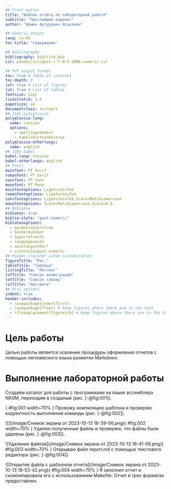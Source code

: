 ```yaml
---
## Front matter
title: "Шаблон отчёта по лабораторной работе"
subtitle: "Простейший вариант"
author: "Армен Артурович Исаханян"

## Generic otions
lang: ru-RU
toc-title: "Содержание"

## Bibliography
bibliography: bib/cite.bib
csl: pandoc/csl/gost-r-7-0-5-2008-numeric.csl

## Pdf output format
toc: true # Table of contents
toc-depth: 2
lof: true # List of figures
lot: true # List of tables
fontsize: 12pt
linestretch: 1.5
papersize: a4
documentclass: scrreprt
## I18n polyglossia
polyglossia-lang:
  name: russian
  options:
	- spelling=modern
	- babelshorthands=true
polyglossia-otherlangs:
  name: english
## I18n babel
babel-lang: russian
babel-otherlangs: english
## Fonts
mainfont: PT Serif
romanfont: PT Serif
sansfont: PT Sans
monofont: PT Mono
mainfontoptions: Ligatures=TeX
romanfontoptions: Ligatures=TeX
sansfontoptions: Ligatures=TeX,Scale=MatchLowercase
monofontoptions: Scale=MatchLowercase,Scale=0.9
## Biblatex
biblatex: true
biblio-style: "gost-numeric"
biblatexoptions:
  - parentracker=true
  - backend=biber
  - hyperref=auto
  - language=auto
  - autolang=other*
  - citestyle=gost-numeric
## Pandoc-crossref LaTeX customization
figureTitle: "Рис."
tableTitle: "Таблица"
listingTitle: "Листинг"
lofTitle: "Список иллюстраций"
lotTitle: "Список таблиц"
lolTitle: "Листинги"
## Misc options
indent: true
header-includes:
  - \usepackage{indentfirst}
  - \usepackage{float} # keep figures where there are in the text
  - \floatplacement{figure}{H} # keep figures where there are in the text
---
```


# Цель работы

Целью работы является освоение процедуры оформления отчетов с помощью легковесного языка разметки Markdown.

# Выполнение лабораторной работы

Создаём каталог для работы с программами на языке ассемблера NASM, переходим в созданый  (рис. [-@fig:001]).

![](){ #fig:001 width=70% }
Провожу компиляцию шаблона и проверяю корректность выполнения команды (рис. [-@fig:002]).

![](/image/Снимок экрана от 2023-10-13 18-39-06.png){ #fig:002 width=70% }
Удаляю полученные файлы и проверяю, что файлы были удалены (рис. [-@fig:003]).

![Удаление файлов](/image/Снимок экрана от 2023-10-13 18-41-56.png){ #fig:003 width=70% }
Открываю файл report.md с помощью текстового редактора (рис. [-@fig:004]).

![Открытие файла с шаблоном отчета](/image/Снимок экрана от 2023-10-13 18-53-42.png){ #fig:004 width=70% }
Я заполнил отчет и скомпилировала его с использованием Makefile. Отчет в трех форматах предоставлен. 
